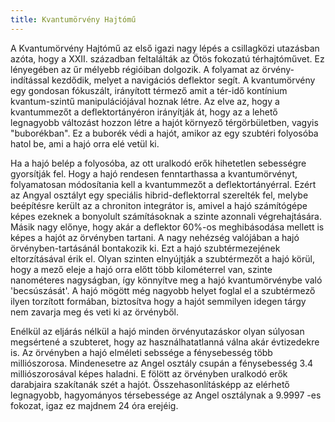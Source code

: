```yaml
---
title: Kvantumörvény Hajtómű
---
```


A Kvantumörvény Hajtómű az első igazi nagy lépés a csillagközi utazásban azóta, hogy a XXII. században feltalálták az Ötös fokozatú térhajtóművet. Ez lényegében az űr mélyebb régióiban dolgozik. A folyamat az örvény-indítással kezdődik, melyet a navigációs deflektor segít. A kvantumörvény egy gondosan fókuszált, irányított térmező amit a tér-idő kontínium kvantum-szintű manipulációjával hoznak létre. Az elve az, hogy a kvantummezőt a deflektortányéron irányítják át, hogy az a lehető legnagyobb változást hozzon létre a hajót környező térgörbületben, vagyis "buborékban". Ez a buborék védi a hajót, amikor az egy szubtéri folyosóba hatol be, ami a hajó orra elé vetül ki.

Ha a hajó belép a folyosóba, az ott uralkodó erők hihetetlen sebességre gyorsítják fel. Hogy a hajó rendesen fenntarthassa a kvantumörvényt, folyamatosan módosítania kell a kvantummezőt a deflektortányérral. Ezért az Angyal osztályt egy speciális hibrid-deflektorral szerelték fel, melybe beépítésre került az a chroniton integrátor is, amivel a hajó számítógépe képes ezeknek a bonyolult számításoknak a szinte azonnali végrehajtására. Másik nagy előnye, hogy akár a deflektor 60%-os meghibásodása mellett is képes a hajót az örvényben tartani. A nagy nehézség valójában a hajó örvényben-tartásánál bontakozik ki. Ezt a hajó szubtérmezejének eltorzításával érik el. Olyan szinten elnyújtják a szubtérmezőt a hajó körül, hogy a mező eleje a hajó orra előtt több kilométerrel van, szinte nanométeres nagyságban, így könnyítve meg a hajó kvantumörvénybe való 'becsúszását'. A hajó mögött még nagyobb helyet foglal el a szubtérmező ilyen torzított formában, biztosítva hogy a hajót semmilyen idegen tárgy nem zavarja meg és veti ki az örvényből.

Enélkül az eljárás nélkül a hajó minden örvényutazáskor olyan súlyosan megsértené a szubteret, hogy az használhatatlanná válna akár évtizedekre is. Az örvényben a hajó elméleti sebssége a fénysebesség több milliószorosa. Mindenesetre az Angel osztály csupán a fénysebesség 3.4 milliószorosával képes haladni. E fölött az örvényben uralkodó erők darabjaira szakítanák szét a hajót. Összehasonlításképp az elérhető legnagyobb, hagyományos térsebessége az Angel osztálynak a 9.9997 -es fokozat, igaz ez majdnem 24 óra erejéig.
